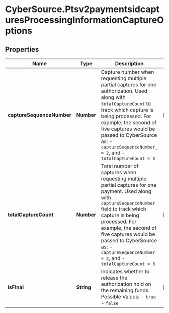 # CyberSource.Ptsv2paymentsidcapturesProcessingInformationCaptureOptions

## Properties
Name | Type | Description | Notes
------------ | ------------- | ------------- | -------------
**captureSequenceNumber** | **Number** | Capture number when requesting multiple partial captures for one authorization. Used along with `totalCaptureCount` to track which capture is being processed.  For example, the second of five captures would be passed to CyberSource as:   - `captureSequenceNumber_ = 2`, and   - `totalCaptureCount = 5`  | [optional] 
**totalCaptureCount** | **Number** | Total number of captures when requesting multiple partial captures for one payment. Used along with `captureSequenceNumber` field to track which capture is being processed.  For example, the second of five captures would be passed to CyberSource as:   - `captureSequenceNumber = 2`, and   - `totalCaptureCount = 5`  | [optional] 
**isFinal** | **String** | Indicates whether to release the authorization hold on the remaining funds.   Possible Values: - `true` - `false`  | [optional] 


